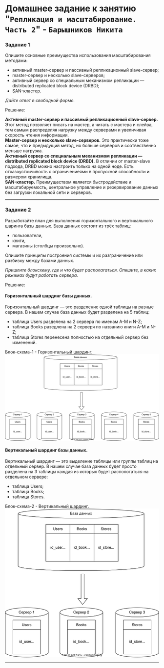 # Домашнее задание к занятию "`Репликация и масштабирование. Часть 2`" - `Барышников Никита`


### Задание 1

Опишите основные преимущества использования масштабирования методами:

- активный master-сервер и пассивный репликационный slave-сервер; 
- master-сервер и несколько slave-серверов;
- активный сервер со специальным механизмом репликации — distributed replicated block device (DRBD);
- SAN-кластер.

*Дайте ответ в свободной форме.*

Решение:

**Активный master-сервер и пассивный репликационный slave-сервер.** Этот метод позволяет писать на мастер, а читать с мастера и слейва, тем самым распределяя нагрузку между серверами и увеличивая скорость чтения информации.  
**Master-сервер и несколько slave-серверов.** Это практически тоже самое, что и предыдущий метод, но больше серверов и соотвественно меньше нагрузка.  
**Активный сервер со специальным механизмом репликации — distributed replicated block device (DRBD).** В отличии от master-slave подхода, DRBD можно настроить только на одной ноде. Есть отказоустоичивость с ограничениеями в пропускной способности и размером хранилища.  
**SAN-кластер.** Преимуществом является быстродействие и масштабируемость, центральное управление и резервирование данных без загрузки локальной сети и серверов.

---

### Задание 2

Разработайте план для выполнения горизонтального и вертикального шаринга базы данных. База данных состоит из трёх таблиц: 

- пользователи, 
- книги, 
- магазины (столбцы произвольно). 

Опишите принципы построения системы и их разграничение или разбивку между базами данных.

*Пришлите блоксхему, где и что будет располагаться. Опишите, в каких режимах будут работать сервера.*

Решение:

#### Горизонтальный шардинг базы данных.
Горизонтальный шардинг — это разделение одной таблицы на разные сервера. В нашем случае база данных будет разделена на 5 таблиц:
- таблица Users разделена на 2 сервера по именам A-M и N-Z;
- таблица Books разедлена на 2 серверя по названию книги A-M и N-Z;
- таблица Stores перенесена полностью на отдельный сервер без изменений.

Блок-схема-1 - Горизонтальный шардинг.
![Скриншот-1](https://github.com/BaryshnikovNV/Databases-and-information-security/blob/main/img/12-07/12.7.1_Горизонтальный_шардинг.svg)

#### Вертикальный шардинг базы данных.
Вертикальный шардинг — это выделение таблицы или группы таблиц на отдельный сервер. В нашем случае база данных будет просто разделена на 3 таблицы каждая из которых будет распологаться на отдельном сервере:
- таблица Users;
- таблица Books;
- таблица Stores.

Блок-схема-2 - Вертикальный шардинг.
![Скриншот-2](https://github.com/BaryshnikovNV/Databases-and-information-security/blob/main/img/12-07/12.7.2_Вертикальный_шардинг.svg)

---